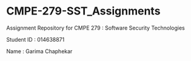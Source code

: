 # CMPE-279-SST_Assignments
Assignment Repository for CMPE 279 : Software Security Technologies


Student ID : 014638871


Name : Garima Chaphekar
